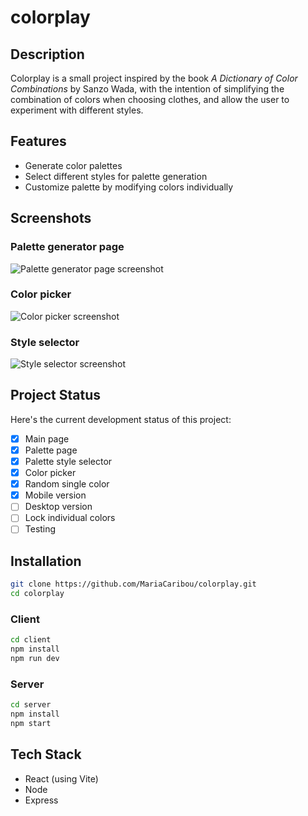 # colorplay

## Description
Colorplay is a small project inspired by the book *A Dictionary of Color Combinations* by Sanzo Wada, with the intention of simplifying the combination of colors when choosing clothes, and allow the user to experiment with different styles.

## Features
- Generate color palettes
- Select different styles for palette generation
- Customize palette by modifying colors individually

## Screenshots
### Palette generator page
![Palette generator page screenshot](/img/colorplay1.png)

### Color picker
![Color picker screenshot](/img/colorplay2.png)

### Style selector
![Style selector screenshot](/img/colorplay3.png)

## Project Status
Here's the current development status of this project:

- [x] Main page
- [x] Palette page
- [x] Palette style selector
- [x] Color picker
- [x] Random single color
- [x] Mobile version
- [ ] Desktop version
- [ ] Lock individual colors
- [ ] Testing

## Installation

```bash
git clone https://github.com/MariaCaribou/colorplay.git
cd colorplay
```

### Client
```bash
cd client
npm install
npm run dev
```

### Server
```bash
cd server
npm install
npm start
```

## Tech Stack
- React (using Vite)
- Node
- Express